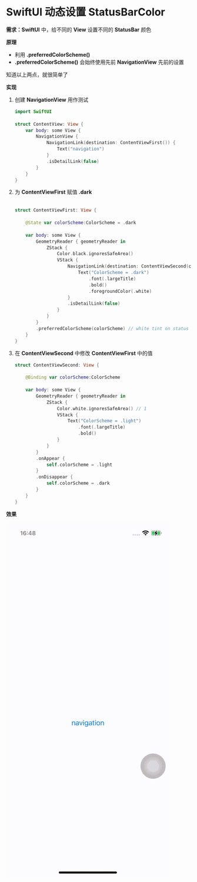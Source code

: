 # SwiftUI 动态设置 StatusBarColor

**需求：SwiftUI** 中，给不同的 **View** 设置不同的 **StatusBar** 颜色

**原理**

- 利用 **.preferredColorScheme()**
- **.preferredColorScheme()** 会始终使用先前 **NavigationView** 先前的设置

知道以上两点，就很简单了

**实现**

1. 创建  **NavigationView**  用作测试
    
    ```swift
    import SwiftUI
    
    struct ContentView: View {
        var body: some View {
            NavigationView {
                NavigationLink(destination: ContentViewFirst()) {
                    Text("navigation")
                }
                .isDetailLink(false)
            }
        }
    }
    ```
    
2. 为 **ContentViewFirst** 赋值 **.dark**
    
    ```swift
    
    struct ContentViewFirst: View {
        
        @State var colorScheme:ColorScheme = .dark
        
        var body: some View {
            GeometryReader { geometryReader in
                ZStack {
                    Color.black.ignoresSafeArea()
                    VStack {
                        NavigationLink(destination: ContentViewSecond(colorScheme: self.$colorScheme)) {
                            Text("ColorScheme = .dark")
                                .font(.largeTitle)
                                .bold()
                                .foregroundColor(.white)
                        }
                        .isDetailLink(false)
                    }
                }
            }
            .preferredColorScheme(colorScheme) // white tint on status bar
        }
    }
    ```
    
3. 在 **ContentViewSecond** 中修改 **ContentViewFirst** 中的值
    
    ```swift
    struct ContentViewSecond: View {
        
        @Binding var colorScheme:ColorScheme
    
        var body: some View {
            GeometryReader { geometryReader in
                ZStack {
                    Color.white.ignoresSafeArea() // 1
                    VStack {
                        Text("ColorScheme = .light")
                            .font(.largeTitle)
                            .bold()
                    }
                }
            }
            .onAppear {
                self.colorScheme = .light
            }
            .onDisappear {
                self.colorScheme = .dark
            }
        }
    }
    ```
    

**效果**

![demo.gif](https://raw.githubusercontent.com/DikeyKing/dikeyking.github.io/master/_posts/img/c03fafb9-6d15-4521-8630-5c6f78e04119.gif)

